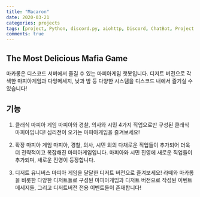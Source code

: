 ```yaml
---
title: "Macaron"
date: 2020-03-21
categories: projects
tags: [project, Python, discord.py, aiohttp, Discord, ChatBot, Project:Desert, Macaron]
comments: true
---
```

## The Most Delicious Mafia Game

마카롱은 디스코드 서버에서 즐길 수 있는 마피아게임 챗봇입니다. 디저트 버전으로 각색한 마피아게임과 다잉메세지, 낮과 밤 등 다양한 시스템을 디스코드 내에서 즐기실 수 있습니다!

## 기능

1. 클래식 마피아 게임
마피아와 경찰, 의사와 시민 4가지 직업으로만 구성된 클래식 마피아입니다! 심리전이 오가는 마피아게임을 즐겨보세요!

2. 확장 마피아 게임
마피아, 경찰, 의사, 시민 외의 다채로운 직업들이 추가되어 더욱 더 전략적이고 복잡해진 마피아게임입니다. 마피아와 시민 진영에 새로운 직업들이 추가되며, 새로운 진영이 등장합니다.

3. 디저트 유니버스
마피아 게임을 달달한 디저트 버전으로 즐겨보세요! 라떼와 마카롱을 비롯한 다양한 디저트들로 구성된 마피아게임과 디저트 버전으로 작성된 이벤트 메세지들, 그리고 디저트버전 전용 이벤트들이 존재합니다!
